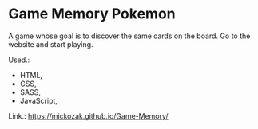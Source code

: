 # Game Memory Pokemon

A game whose goal is to discover the same cards on the board. Go to the website and start playing.

Used.:

- HTML,
- CSS,
- SASS,
- JavaScript,

Link.: https://mickozak.github.io/Game-Memory/
